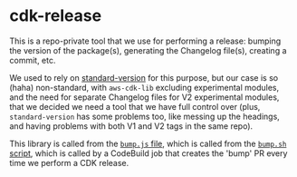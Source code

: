 # cdk-release

This is a repo-private tool that we use for performing a release:
bumping the version of the package(s),
generating the Changelog file(s),
creating a commit, etc.

We used to rely on [standard-version](https://www.npmjs.com/package/standard-version)
for this purpose, but our case is so (haha) non-standard,
with `aws-cdk-lib` excluding experimental modules,
and the need for separate Changelog files for V2 experimental modules,
that we decided we need a tool that we have full control over
(plus, `standard-version` has some problems too,
like messing up the headings,
and having problems with both V1 and V2 tags in the same repo).

This library is called from the
[`bump.js` file](../../scripts/bump.js),
which is called from the [`bump.sh` script](../../bump.sh),
which is called by a CodeBuild job that creates the 'bump'
PR every time we perform a CDK release.

